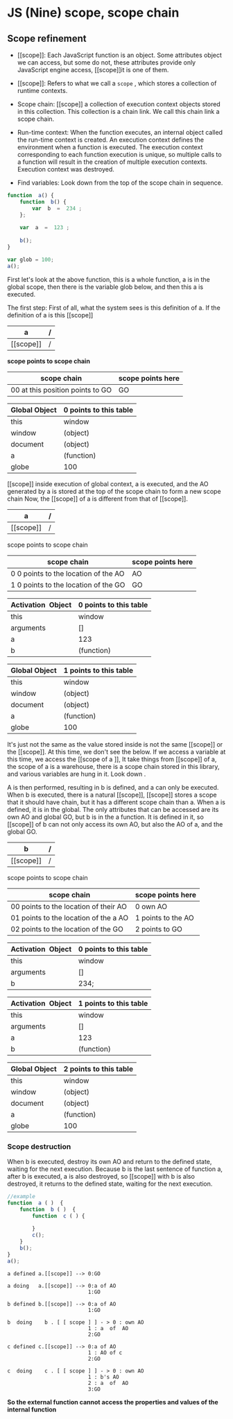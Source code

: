 JS (Nine) scope, scope chain
=================

## Scope refinement
* [[scope]]: Each JavaScript function is an object. Some attributes object we can access, but some do not, these attributes provide only JavaScript engine access, [[scope]]it is one of them.

* [[scope]]: Refers to what we call a `scope` , which stores a collection of runtime contexts.

* Scope chain: [[scope]] a collection of execution context objects stored in this collection. This collection is a chain link. We call this chain link a scope chain.

* Run-time context: When the function executes, an internal object called the run-time context is created. An execution context defines the environment when a function is executed. The execution context corresponding to each function execution is unique, so multiple calls to a function will result in the creation of multiple execution contexts. Execution context was destroyed.

* Find variables: Look down from the top of the scope chain in sequence.

```js
function  a() {
    function  b() {
        var  b  =  234 ;
    };
    
    var  a  =  123 ;
    
    b();
}

var glob = 100;
a();
```

First let's look at the above function, this is a whole function, a is in the global scope, then there is the variable glob below, and then this a is executed.


The first step: First of all, what the system sees is this definition of a. If the definition of a is this [[scope]]

| a             | / |
|---------------|---|
| \[\[scope\]\] | / |

**scope points to scope chain**

 scope chain                        | scope points here |
|-----------------------------------|-------------------|
| 00 at this position points to GO  | GO                |


| Global Object | 0 points to this table |
|---------------|------------------------|
| this          | window                 |
| window        | \(object\)             |
| document      | \(object\)             |
| a             | \(function\)           |
| globe         | 100                    |


[[scope]] inside execution of global context, a is executed, and the AO generated by a is stored at the top of the scope chain to form a new scope chain Now, the [[scope]] of a is different from that of [[scope]].

| a             | / |
|---------------|---|
| \[\[scope\]\] | / |

scope points to scope chain


| scope chain                           | scope points here |
|---------------------------------------|-------------------|
| 0 0 points to the location of the  AO | AO                |
| 1 0 points to the location of the  GO | GO                |


| Activation  Object | 0 points to this table |
|--------------------|------------------------|
| this               | window                 |
| arguments          | \[\]                   |
| a                  | 123                    |
| b                  | \(function\)           |

| Global Object | 1 points to this table |
|---------------|------------------------|
| this          | window                 |
| window        | \(object\)             |
| document      | \(object\)             |
| a             | \(function\)           |
| globe         | 100                    |


It's just not the same as the value stored inside is not the same [[scope]] or the [[scope]]. At this time, we don't see the below. If we access a variable at this time, we access the [[scope of a ]], It take things from [[scope]] of a, the scope of a is a warehouse, there is a scope chain stored in this library, and various variables are hung in it. Look down .

A is then performed, resulting in b is defined, and a can only be executed. When b is executed, there is a natural [[scope]], [[scope]] stores a scope that it should have chain, but it has a different scope chain than a. When a is defined, it is in the global. The only attributes that can be accessed are its own AO and global GO, but b is in the a function. It is defined in it, so [[scope]] of b can not only access its own AO, but also the AO of a, and the global GO.

| b             | / |
|---------------|---|
| \[\[scope\]\] | / |

scope points to scope chain

| scope chain                            | scope points here  |
|----------------------------------------|--------------------|
| 00 points to the location of their AO  | 0 own AO           |
| 01 points to the location of the a AO  | 1 points to the AO |
| 02 points to the location of the GO    | 2 points to GO     |


| Activation  Object | 0 points to this table |
|--------------------|------------------------|
| this               | window                 |
| arguments          | \[\]                   |
| b                  | 234;                   |

| Activation  Object | 1 points to this table |
|--------------------|------------------------|
| this               | window                 |
| arguments          | \[\]                   |
| a                  | 123                    |
| b                  | \(function\)           |


| Global Object | 2 points to this table |
|---------------|------------------------|
| this          | window                 |
| window        | \(object\)             |
| document      | \(object\)             |
| a             | \(function\)           |
| globe         | 100                    |


### Scope destruction

When b is executed, destroy its own AO and return to the defined state, waiting for the next execution.
Because b is the last sentence of function a, after b is executed, a is also destroyed, so [[scope]] with b is also destroyed, it returns to the defined state, waiting for the next execution.

```js
//example
function  a ( )  {
    function  b ( )  {
        function  c ( ) {
            
        }
        c();
    }
    b();
}
a();    
```

```text
a defined a.[[scope]] --> 0:GO

a doing   a.[[scope]] --> 0:a of AO
                          1:GO
                          
b defined b.[[scope]] --> 0:a of AO
                          1:GO

b  doing    b . [ [ scope ] ] - > 0 : own AO  
                          1 : a  of  AO 
                          2:GO
                          
c defined c.[[scope]] --> 0:a of AO
                          1 : AO of c 
                          2:GO

c  doing    c . [ [ scope ] ] - > 0 : own AO  
                          1 : b's AO
                          2 : a  of  AO
                          3:GO
```

**So the external function cannot access the properties and values of the internal function**